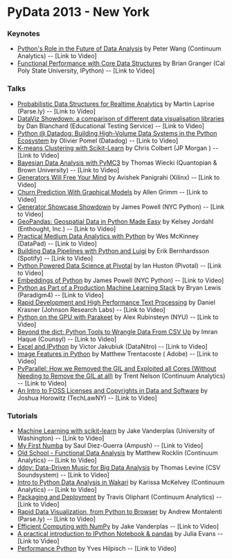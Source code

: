 # PyData 2013 - New York

### Keynotes
* [Python's Role in the Future of Data Analysis](http://pydata.org//nyc2013/keynotes/#abstract_115) by Peter Wang (Continuum Analytics) -- [Link to Video]
* [Functional Performance with Core Data Structures](http://pydata.org//nyc2013/keynotes/#abstract_89) by Brian Granger (Cal Poly State University, IPython) -- [Link to Video]

### Talks
* [Probabilistic Data Structures for Realtime Analytics](http://pydata.org//nyc2013/abstracts/#110) by Martin Laprise (Parse.ly) -- [Link to Video]
* [DataViz Showdown: a comparison of different data visualisation libraries](http://pydata.org//nyc2013/abstracts/#99) by Dan Blanchard (Educational Testing Service) -- [Link to Video]
* [Python @ Datadog: Building High-Volume Data Systems in the Python Ecosystem](http://pydata.org//nyc2013/abstracts/#97) by Olivier Pomel  (Datadog) -- [Link to Video]
* [K-means Clustering with Scikit-Learn](http://pydata.org//nyc2013/abstracts/#114) by Chris Colbert (JP Morgan ) -- [Link to Video]
* [Bayesian Data Analysis with PyMC3](http://pydata.org//nyc2013/abstracts/#91) by Thomas Wiecki (Quantopian & Brown University) -- [Link to Video]
* [Generators Will Free Your Mind](http://pydata.org//nyc2013/abstracts/#98) by Avishek Panigrahi (Xilinx) -- [Link to Video]
* [Churn Prediction With Graphical Models](http://pydata.org//nyc2013/abstracts/#104) by Allen Grimm -- [Link to Video]
* [Generator Showcase Showdown](http://pydata.org//nyc2013/abstracts/#95) by James Powell (NYC Python) -- [Link to Video]
* [GeoPandas: Geospatial Data in Python Made Easy](http://pydata.org//nyc2013/abstracts/#101) by Kelsey Jordahl (Enthought, Inc.) -- [Link to Video]
* [Practical Medium Data Analytics with Python](http://pydata.org//nyc2013/abstracts/#121) by Wes McKinney (DataPad) -- [Link to Video]
* [Building Data Pipelines with Python and Luigi](http://pydata.org//nyc2013/abstracts/#129) by Erik Bernhardsson  (Spotify) -- [Link to Video]
* [Python Powered Data Science at Pivotal](http://pydata.org//nyc2013/abstracts/#106) by Ian Huston (Pivotal) -- [Link to Video]
* [Embeddings of Python](http://pydata.org//nyc2013/abstracts/#94) by James Powell (NYC Python) -- [Link to Video]
* [Python as Part of a Production Machine Learning Stack](http://pydata.org//nyc2013/abstracts/#112) by Bryan Lewis (Paradigm4) -- [Link to Video]
* [Rapid Development and High Performance Text Processing](http://pydata.org//nyc2013/abstracts/#109) by Daniel Krasner (Johnson Research Labs) -- [Link to Video]
* [Python on the GPU with Parakeet](http://pydata.org//nyc2013/abstracts/#93) by Alex Rubinsteyn (NYU) -- [Link to Video]
* [Beyond the dict: Python Tools to Wrangle Data From CSV Up](http://pydata.org//nyc2013/abstracts/#107) by Imran Haque (Counsyl) -- [Link to Video]
* [Excel and IPython](http://pydata.org//nyc2013/abstracts/#120) by Victor Jakubiuk (DataNitro) -- [Link to Video]
* [Image Features in Python](http://pydata.org//nyc2013/abstracts/#108) by Matthew Trentacoste ( Adobe) -- [Link to Video]
* [PyParallel: How we Removed the GIL and Exploited all Cores (Without Needing to Remove the GIL at all)](http://pydata.org//nyc2013/abstracts/#125) by Trent Nelson (Continuum Analytics) -- [Link to Video]
* [An Intro to FOSS Licenses and Copyrights in Data and Software](http://pydata.org//nyc2013/abstracts/#126) by Joshua Horowitz (TechLawNY) -- [Link to Video]

### Tutorials
* [Machine Learning with scikit-learn](http://pydata.org//nyc2013/abstracts/#100) by Jake Vanderplas (University of Washington) -- [Link to Video]
* [My First Numba](http://pydata.org//nyc2013/abstracts/#96) by Saul Diez-Guerra (Ampush) -- [Link to Video]
* [Old School - Functional Data Analysis](http://pydata.org//nyc2013/abstracts/#103) by Matthew Rocklin (Continuum Analytics) -- [Link to Video]
* [ddpy: Data-Driven Music for Big Data Analysis](http://pydata.org//nyc2013/abstracts/#102) by Thomas Levine (CSV Soundsystem) -- [Link to Video]
* [Intro to Python Data Analysis in Wakari](http://pydata.org//nyc2013/abstracts/#113) by Karissa McKelvey (Continuum Analytics) -- [Link to Video]
* [Packaging and Deployment](http://pydata.org//nyc2013/abstracts/#123) by Travis Oliphant (Continuum Analytics) -- [Link to Video]
* [Rapid Data Visualization, from Python to Browser](http://pydata.org//nyc2013/abstracts/#111) by Andrew Montalenti (Parse.ly) -- [Link to Video]
* [Efficient Computing with NumPy](http://pydata.org//nyc2013/abstracts/#124) by Jake Vanderplas -- [Link to Video]
* [A practical introduction to IPython Notebook & pandas](http://pydata.org//nyc2013/abstracts/#105) by Julia Evans -- [Link to Video]
* [Performance Python](http://pydata.org//nyc2013/abstracts/#119) by Yves Hilpisch -- [Link to Video]
